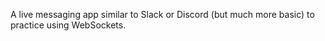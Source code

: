 A live messaging app similar to Slack or Discord (but much more basic) to practice using WebSockets.
